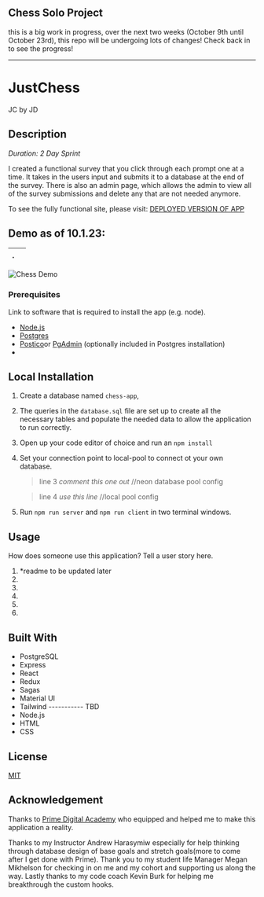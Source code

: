 ## Chess Solo Project

this is a big work in progress, over the next two weeks (October 9th until October 23rd), this repo will be undergoing lots of changes! Check back in to see the progress!

---

# JustChess

JC by JD

## Description

_Duration: 2 Day Sprint_

I created a functional survey that you click through each prompt one at a time. It takes in the users input and submits it to a database at the end of the survey. There is also an admin page, which allows the admin to view all of the survey submissions and delete any that are not needed anymore.

To see the fully functional site, please visit: [DEPLOYED VERSION OF APP](https://protected-headland-20056-bc39f8c233d3.herokuapp.com/#/)

## Demo as of 10.1.23: 
.| |
:-------------------------:|:----------------------:
![Chess Demo](/public/Chess_Demo_10.1.23.gif)


### Prerequisites

Link to software that is required to install the app (e.g. node).

- [Node.js](https://nodejs.org/en/)
- [Postgres](https://www.postgresql.org/download/)
- [Postico](https://eggerapps.at/postico/v1.php)or [PgAdmin](https://www.postgresql.org/download/) (optionally included in Postgres installation)
- 

## Local Installation

1. Create a database named `chess-app`,
2. The queries in the `database.sql` file are set up to create all the necessary tables and populate the needed data to allow the application to run correctly.
3. Open up your code editor of choice and run an `npm install`
4. Set your connection point to local-pool to connect ot your own database.

   > line 3 _comment this one out_ //neon database pool config

   > line 4 _use this line_ //local pool config

5. Run `npm run server` and `npm run client` in two terminal windows.

## Usage

How does someone use this application? Tell a user story here.

1. *readme to be updated later
2. 
3. 
4. 
5. 
6. 

## Built With

- PostgreSQL
- Express
- React
- Redux
- Sagas
- Material UI
- Tailwind  ----------- TBD
- Node.js
- HTML 
- CSS

## License

[MIT](https://choosealicense.com/licenses/mit/)

## Acknowledgement

Thanks to [Prime Digital Academy](www.primeacademy.io) who equipped and helped me to make this application a reality.

Thanks to my Instructor Andrew Harasymiw especially for help thinking through database design of base goals and stretch goals(more to come after I get done with Prime). Thank you to my student life Manager Megan Mikhelson for checking in on me and my cohort and supporting us along the way. Lastly thanks to my code coach Kevin Burk for helping me breakthrough the custom hooks.






